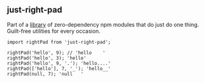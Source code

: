 ## just-right-pad

Part of a [library](../../../../) of zero-dependency npm modules that do just do one thing.
Guilt-free utilities for every occasion.

```
import rightPad from 'just-right-pad';

rightPad('hello', 9); // 'hello    '
rightPad('hello', 3); 'hello'
rightPad('hello', 9, '.'); 'hello....'
rightPad(['hello'], 7, '_'); 'hello__'
rightPad(null, 7); 'null   '
```
